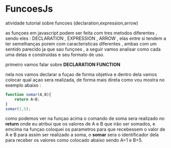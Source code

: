 # FuncoesJs
atividade tutorial sobre funcoes (declaration,expression,arrow)

as funçoes em javascript podem ser feita com tres metodos diferentes , sendo eles : DECLARATION , EXPRESSION , ARROW , elas entre si tendem a ter semelhanças porem com caracteristicas diferentes , ambas com um sentido parecido ja que sao funçoes , a seguir vamos analisar como cada uma delas e construidas e seu formato de uso.

primeiro vamos falar sobre **DECLARATION FUNCTION**

nela nos vamos declarar a fuçao de forma objetiva e dentro dela vamos colocar qual açao sera realizada, de forma mais direta como vou mostra no exemplo abaixo :
```js
function somar(A,B){
    return A+B;
}
somar(1,5);
```

como podemos ver na funçao acima o comando de soma sera realizado no **return** onde eu atribui que os valores de A e B que irão ser somados, e emcima na funçao coloquei os parametros para que recebessem o valor de A e B para assim ser realizado a soma, o **somar** sera o identificador dela para receber os valores como colocado abaixo sendo A=1 e B=5.

